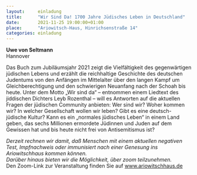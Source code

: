 ```yaml
---
layout:     einladung
title:      "Wir Sind Da! 1700 Jahre Jüdisches Leben in Deutschland"
date:       2021-11-25 19:00:00+01:00
place:      "Ariowitsch-Haus, Hinrichsenstraße 14"
categories: einladung
---
```


**Uwe von Seltmann**
<br>
Hannover

Das Buch zum Jubiläumsjahr 2021 zeigt die Vielfältigkeit des gegenwärtigen jüdischen Lebens und erzählt die reichhaltige Geschichte des deutschen Judentums von den Anfängen im Mittelalter über den langen Kampf um Gleichberechtigung und den schwierigen Neuanfang nach der Schoah bis heute. Unter dem Motto „Wir sind da“ – entnommen einem Liedtext des jiddischen Dichters Leyb Rozenthal – will es Antworten auf die aktuellen Fragen der jüdischen Community anbieten: Wer sind wir? Woher kommen wir? In welcher Gesellschaft wollen wir leben? Gibt es eine deutsch-jüdische Kultur? Kann es ein „normales jüdisches Leben“ in einem Land geben, das sechs Millionen ermordete Jüdinnen und Juden auf dem Gewissen hat und bis heute nicht frei von Antisemitismus ist?

*Derzeit rechnen wir damit, daß Menschen mit einem aktuellen negativen Test, Impfnachweis oder immunisiert nach einer Genesung ins Ariowitschhaus kommen können.*
<br>
*Darüber hinaus bieten wir die Möglichkeit, über zoom teilzunehmen.*
<br>
Den Zoom-Link zur Veranstaltung finden Sie auf www.ariowitschhaus.de
